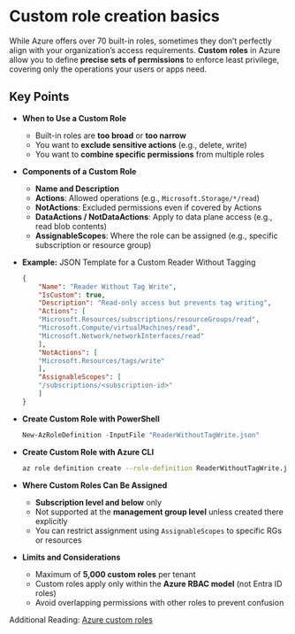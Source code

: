 # Custom role creation basics

While Azure offers over 70 built-in roles, sometimes they don’t perfectly align with your organization’s access requirements. **Custom roles** in Azure allow you to define **precise sets of permissions** to enforce least privilege, covering only the operations your users or apps need.

## Key Points

- **When to Use a Custom Role**
  - Built-in roles are **too broad** or **too narrow**
  - You want to **exclude sensitive actions** (e.g., delete, write)
  - You want to **combine specific permissions** from multiple roles
- **Components of a Custom Role**
  - **Name and Description**
  - **Actions**: Allowed operations (e.g., `Microsoft.Storage/*/read`)
  - **NotActions**: Excluded permissions even if covered by Actions
  - **DataActions / NotDataActions**: Apply to data plane access (e.g., read blob contents)
  - **AssignableScopes**: Where the role can be assigned (e.g., specific subscription or resource group)
- **Example:** JSON Template for a Custom Reader Without Tagging

    ```json title="ReaderWithoutTagWrite.json"
    {
        "Name": "Reader Without Tag Write",
        "IsCustom": true,
        "Description": "Read-only access but prevents tag writing",
        "Actions": [
        "Microsoft.Resources/subscriptions/resourceGroups/read",
        "Microsoft.Compute/virtualMachines/read",
        "Microsoft.Network/networkInterfaces/read"
        ],
        "NotActions": [
        "Microsoft.Resources/tags/write"
        ],
        "AssignableScopes": [
        "/subscriptions/<subscription-id>"
        ]
    }
    ```

- **Create Custom Role with PowerShell**

  ```powershell title="PowerShell"
  New-AzRoleDefinition -InputFile "ReaderWithoutTagWrite.json"
  ```

- **Create Custom Role with Azure CLI**

  ```bash title="Shell"
  az role definition create --role-definition ReaderWithoutTagWrite.json
  ```

- **Where Custom Roles Can Be Assigned**
  - **Subscription level and below** only
  - Not supported at the **management group level** unless created there explicitly
  - You can restrict assignment using `AssignableScopes` to specific RGs or resources
- **Limits and Considerations**
  - Maximum of **5,000 custom roles** per tenant
  - Custom roles apply only within the **Azure RBAC model** (not Entra ID roles)
  - Avoid overlapping permissions with other roles to prevent confusion

Additional Reading: [Azure custom roles](https://learn.microsoft.com/en-us/azure/role-based-access-control/custom-roles)

